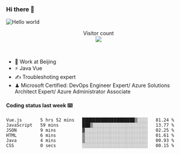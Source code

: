### Hi there 👋

<img src="https://raw.githubusercontent.com/sagar-viradiya/sagar-viradiya/master/resources/banner.png" alt="Hello world">
<p align="center"> 
  Visitor count<br/>
  <img src="https://profile-counter.glitch.me/youszoe/count.svg" />
</p>
<br/>

- 🍻 Work at Beijing 
- ⚡ Java Vue
- ✍️ Troubleshoting expert
- ♟  Microsoft Certified: DevOps Engineer Expert/ Azure Solutions Architect Expert/ Azure Administrator Associate

#### Coding status last week ⌨️

<!--START_SECTION:waka-->

```text
Vue.js       5 hrs 52 mins   ████████████████████▒░░░░   81.24 %
JavaScript   59 mins         ███▒░░░░░░░░░░░░░░░░░░░░░   13.77 %
JSON         9 mins          ▓░░░░░░░░░░░░░░░░░░░░░░░░   02.25 %
HTML         6 mins          ▒░░░░░░░░░░░░░░░░░░░░░░░░   01.61 %
Java         4 mins          ▒░░░░░░░░░░░░░░░░░░░░░░░░   00.93 %
CSS          0 secs          ░░░░░░░░░░░░░░░░░░░░░░░░░   00.15 %
```

<!--END_SECTION:waka-->

<br/>
<center><img src="http://ghchart.rshah.org/409ba5/yousazoe" alt="" /></center>


